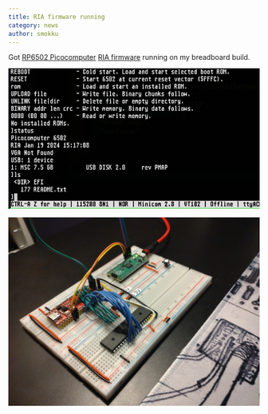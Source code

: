 ```yaml
---
title: RIA firmware running
category: news
author: smokku
---
```


Got [RP6502 Picocomputer][1] [RIA firmware][2] running on my breadboard build.

![X65 serial console](/media/2024-01-19_serial_console.png)

[1]: https://picocomputer.github.io
[2]: https://picocomputer.github.io/ria.html

![X65 breadboard](/media/2024-01-19_board.jpg)
